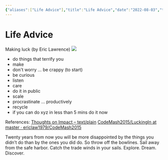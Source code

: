 ```yaml
---
{"aliases":["Life Advice"],"title":"Life Advice","date":"2022-08-03","tags":["life"],"dg-publish":true,"permalink":"/mental-health/life-advice/","dgPassFrontmatter":true}
---
```



# Life Advice

Making luck (by Eric Lawrence)
![](https://textplain.files.wordpress.com/2022/05/image-33.png)

- do things that terrify you
- make
- don't worry ... be crappy (to start)
- be curious
- listen
- care
- do it in public
- scale
- procrastinate ... productively
- recycle
- if you can do xyz in less than 5 mins do it now

References:
[Thoughts on Impact – text/plain](https://textslashplain.com/2022/05/18/thoughts-on-impact/)
[CodeMash2015/LuckingIn at master · ericlaw1979/CodeMash2015](https://github.com/ericlaw1979/CodeMash2015/tree/master/LuckingIn)

Twenty years from now you will be more disappointed by the things you didn’t do than by the ones you did do. So throw off the bowlines. Sail away from the safe harbor. Catch the trade winds in your sails. Explore. Dream. Discover.

